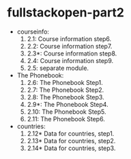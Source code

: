 # fullstackopen-part2

- courseinfo:
  1. 2.1: Course information step6.
  2. 2.2: Course information step7.
  3. 2.3*: Course information step8.
  4. 2.4: Course information step9.
  5. 2.5: separate module.
- The Phonebook:
  1. 2.6: The Phonebook Step1.
  2. 2.7: The Phonebook Step2.
  3. 2.8: The Phonebook Step3.
  4. 2.9*: The Phonebook Step4.
  5. 2.10: The Phonebook Step5.
  6. 2.11: The Phonebook Step6.
- countries:
  1. 2.12* Data for countries, step1.
  2. 2.13* Data for countries, step2.
  3. 2.14* Data for countries, step3.